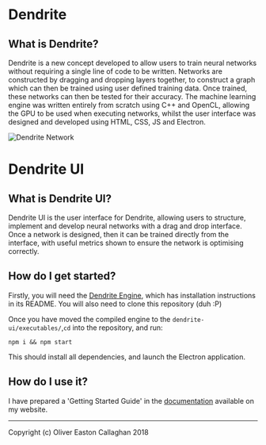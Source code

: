 # Dendrite
## What is Dendrite?
Dendrite is a new concept developed to allow users to train neural networks without requiring a single line of code to be written. Networks are constructed by dragging and dropping layers together, to construct a graph which can then be trained using user defined training data. Once trained, these networks can then be tested for their accuracy. The machine learning engine was written entirely from scratch using C++ and OpenCL, allowing the GPU to be used when executing networks, whilst the user interface was designed and developed using HTML, CSS, JS and Electron.

![Dendrite Network](http://olicallaghan.com/img/projects/dendrite.png)

# Dendrite UI
## What is Dendrite UI?
Dendrite UI is the user interface for Dendrite, allowing users to structure, implement and develop neural networks with a drag and drop interface. Once a network is designed, then it can be trained directly from the interface, with useful metrics shown to ensure the network is optimising correctly.

## How do I get started?
Firstly, you will need the [Dendrite Engine](https://github.com/OliCallaghan/dendrite-engine), which has installation instructions in its README. You will also need to clone this repository (duh :P)

Once you have moved the compiled engine to the `dendrite-ui/executables/`,`cd` into the repository, and run:

```npm i && npm start```

This should install all dependencies, and launch the Electron application.

## How do I use it?
I have prepared a 'Getting Started Guide' in the [documentation](http://olicallaghan.com/dendrite/dendrite.pdf) available on my website.

---

Copyright (c) Oliver Easton Callaghan 2018
